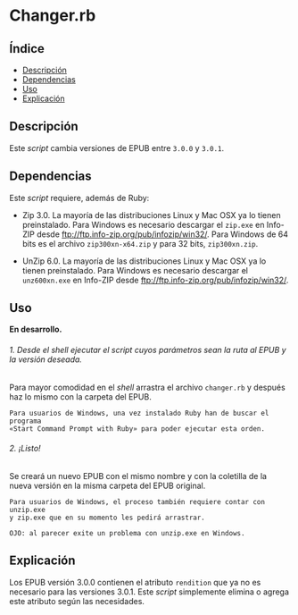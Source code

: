 # Changer.rb

## Índice

* [Descripción](#descripción)
* [Dependencias](#dependencias)
* [Uso](#uso)
* [Explicación](#explicación)

## Descripción

Este *script* cambia versiones de EPUB entre `3.0.0` y `3.0.1`.

## Dependencias

Este *script* requiere, además de Ruby:

* Zip 3.0. La mayoría de las distribuciones Linux y Mac OSX ya lo tienen
preinstalado. Para Windows es necesario descargar el `zip.exe` en Info-ZIP
desde ftp://ftp.info-zip.org/pub/infozip/win32/. Para Windows de 64 bits es el
archivo `zip300xn-x64.zip` y para 32 bits, `zip300xn.zip`.

* UnZip 6.0. La mayoría de las distribuciones Linux y Mac OSX ya lo tienen
preinstalado. Para Windows es necesario descargar el `unz600xn.exe` en Info-ZIP
desde ftp://ftp.info-zip.org/pub/infozip/win32/.

## Uso

**En desarrollo.**

###### 1. Desde el *shell* ejecutar el *script* cuyos parámetros sean la ruta al EPUB y la versión deseada.

Para mayor comodidad en el *shell* arrastra el archivo `changer.rb` y después
haz lo mismo con la carpeta del EPUB.

    Para usuarios de Windows, una vez instalado Ruby han de buscar el programa
    «Start Command Prompt with Ruby» para poder ejecutar esta orden.

###### 2. ¡Listo!

Se creará un nuevo EPUB con el mismo nombre y con la coletilla de la nueva
versión en la misma carpeta del EPUB original.

    Para usuarios de Windows, el proceso también requiere contar con unzip.exe
    y zip.exe que en su momento les pedirá arrastrar.

    OJO: al parecer exite un problema con unzip.exe en Windows.

## Explicación

Los EPUB versión 3.0.0 contienen el atributo `rendition` que ya no es necesario
para las versiones 3.0.1. Este *script* simplemente elimina o agrega este
atributo según las necesidades.
